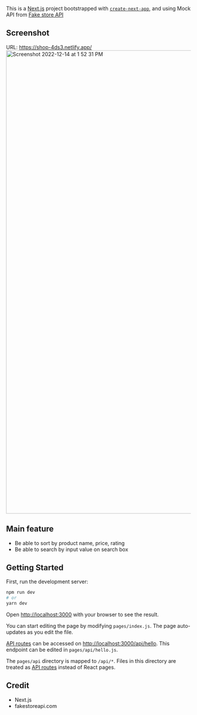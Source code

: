 This is a [Next.js](https://nextjs.org/) project bootstrapped with [`create-next-app`](https://github.com/vercel/next.js/tree/canary/packages/create-next-app),
and using Mock API from  [Fake store API](https://fakestoreapi.com/) 
## Screenshot 
URL: https://shop-4ds3.netlify.app/
<img width="1266" alt="Screenshot 2022-12-14 at 1 52 31 PM" src="https://user-images.githubusercontent.com/59545545/207689105-bb6f0dac-8880-420d-ab6f-bfb523b337a9.png">

## Main feature 
* Be able to sort by product name, price, rating
* Be able to search by input value on search box


## Getting Started

First, run the development server:

```bash
npm run dev
# or
yarn dev
```

Open [http://localhost:3000](http://localhost:3000) with your browser to see the result.

You can start editing the page by modifying `pages/index.js`. The page auto-updates as you edit the file.

[API routes](https://nextjs.org/docs/api-routes/introduction) can be accessed on [http://localhost:3000/api/hello](http://localhost:3000/api/hello). This endpoint can be edited in `pages/api/hello.js`.

The `pages/api` directory is mapped to `/api/*`. Files in this directory are treated as [API routes](https://nextjs.org/docs/api-routes/introduction) instead of React pages.

## Credit
* Next.js
* fakestoreapi.com
